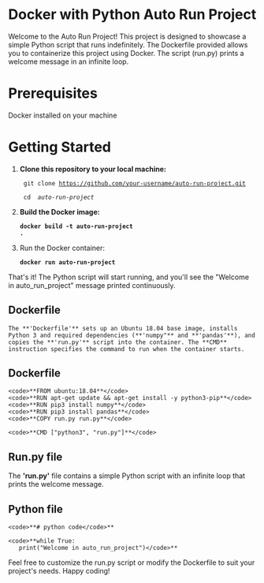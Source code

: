 # Docker with Python Auto Run Project
   Welcome to the Auto Run Project! This project is designed to showcase a simple Python script that runs indefinitely. The Dockerfile provided allows you to containerize this project using Docker. The script (run.py) prints a welcome message in an infinite loop.

# Prerequisites
   Docker installed on your machine

# Getting Started
1. **Clone this repository to your local machine:**

   <code> git clone https://github.com/your-username/auto-run-project.git</code>

   <code> cd <em> auto-run-project</em> </code>

2. **Build the Docker image:**

      <code>**docker build -t auto-run-project .**</code>
	
3. Run the Docker container:

      <code>**docker run auto-run-project**</code>

That's it! The Python script will start running, and you'll see the "Welcome in auto_run_project" message printed continuously.

## Dockerfile
 
    The **'Dockerfile'** sets up an Ubuntu 18.04 base image, installs Python 3 and required dependencies (**'numpy"** and **'pandas'**), and copies the **'run.py'** script into the container. The **CMD** instruction specifies the command to run when the container starts.

## Dockerfile

    <code>**FROM ubuntu:18.04**</code>
    <code>**RUN apt-get update && apt-get install -y python3-pip**</code>
    <code>**RUN pip3 install numpy**</code>
    <code>**RUN pip3 install pandas**</code>
    <code>**COPY run.py run.py**</code>

    <code>**CMD ["python3", "run.py"]**</code>

## Run.py file
  The **'run.py'** file contains a simple Python script with an infinite loop that prints the welcome message.

## Python file

    <code>**# python code</code>**

    <code>**while True:
       print("Welcome in auto_run_project")</code>**

Feel free to customize the run.py script or modify the Dockerfile to suit your project's needs. Happy coding!



